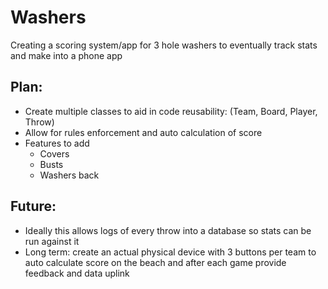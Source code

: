 # Washers
Creating a scoring system/app for 3 hole washers to eventually track stats and make into a phone app

## Plan:
- Create multiple classes to aid in code reusability: (Team, Board, Player, Throw)
- Allow for rules enforcement and auto calculation of score
- Features to add
  - Covers
  - Busts
  - Washers back

## Future:
- Ideally this allows logs of every throw into a database so stats can be run against it
- Long term: create an actual physical device with 3 buttons per team to auto calculate score on the beach and after each game provide feedback and data uplink